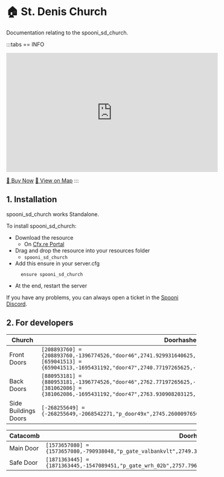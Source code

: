 # 🏠 St. Denis Church
Documentation relating to the spooni_sd_church.

:::tabs
== INFO
<iframe width="560" height="315" src="https://www.youtube.com/embed/_Xub-jivqwE?si=Zv5gh_xhPprgqJca" frameborder="0" allow="accelerometer; autoplay; clipboard-write; encrypted-media; gyroscope; picture-in-picture; web-share" referrerpolicy="strict-origin-when-cross-origin" allowfullscreen></iframe>

<a href="https://spooni-mapping.tebex.io/package/6217600" class="button-buy">🛒 Buy Now</a>
<a href="https://spooni.de/rdr2/?m=house20" class="button-map">📍 View on Map</a>
:::

## 1. Installation
spooni_sd_church works Standalone.  

To install spooni_sd_church:
- Download the resource
  - On [Cfx.re Portal](https://portal.cfx.re/)
- Drag and drop the resource into your resources folder
  - `spooni_sd_church`
- Add this ensure in your server.cfg
  ```
    ensure spooni_sd_church
  ```
- At the end, restart the server

If you have any problems, you can always open a ticket in the [Spooni Discord](https://discord.gg/spooni).

## 2. For developers
| Church                    | Doorhashes
|---------------------------|----------------------------------------------------------------------------------|
| Front Doors               | `[208893760] = {208893760,-1396774526,"door46",2741.929931640625,-1263.373046875,49.95296478271484}` <br> `[659041513] = {659041513,-1695431192,"door47",2740.77197265625,-1265.0340576171875,49.95296478271484}`
| Back Doors                | `[880953181] = {880953181,-1396774526,"door46",2762.77197265625,-1280.3199462890625,47.10673141479492}` <br> `[381062086] = {381062086,-1695431192,"door47",2763.930908203125,-1278.657958984375,47.10673141479492}`
| Side Buildings Doors      | `[-268255649] = {-268255649,-2068542271,"p_door49x",2745.260009765625,-1289.469970703125,47.20999908447265}`

| Catacomb                  | Doorhashes
|---------------------------|----------------------------------------------------------------------------------|
| Main Door                 | `[1573657080] = {1573657080,-790938048,"p_gate_valbankvlt",2749.35009765625,-1264.3548583984375,40.29071044921875}`
| Safe Door                 | `[1871363445] = {1871363445,-1547089451,"p_gate_wrh_02b",2757.796142578125,-1267.3580322265625,39.55951309204101}`
